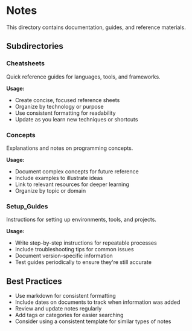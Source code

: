 # Notes

This directory contains documentation, guides, and reference materials.

## Subdirectories

### Cheatsheets

Quick reference guides for languages, tools, and frameworks.

**Usage:**

- Create concise, focused reference sheets
- Organize by technology or purpose
- Use consistent formatting for readability
- Update as you learn new techniques or shortcuts

### Concepts

Explanations and notes on programming concepts.

**Usage:**

- Document complex concepts for future reference
- Include examples to illustrate ideas
- Link to relevant resources for deeper learning
- Organize by topic or domain

### Setup_Guides

Instructions for setting up environments, tools, and projects.

**Usage:**

- Write step-by-step instructions for repeatable processes
- Include troubleshooting tips for common issues
- Document version-specific information
- Test guides periodically to ensure they're still accurate

## Best Practices

- Use markdown for consistent formatting
- Include dates on documents to track when information was added
- Review and update notes regularly
- Add tags or categories for easier searching
- Consider using a consistent template for similar types of notes
